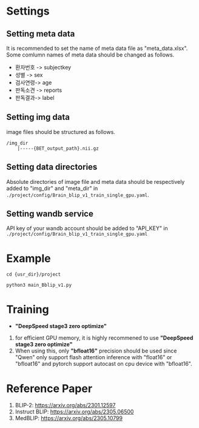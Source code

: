 # Settings 
## Setting meta data 
It is recommended to set the name of meta data file as "meta_data.xlsx".  
Some comlumn names of meta data should be changed as follows.
- 환자번호 -> subjectkey
- 성별 -> sex 
- 검사연령-> age 
- 판독소견 -> reports
- 판독결과-> label

## Setting img data 
image files should be structured as follows. 
```
/img_dir
    |-----{BET_output_path}.nii.gz
```


## Setting data directories 
Absolute directories of image file and meta data should be respectively added to "img_dir" and "meta_dir"  in ```./project/config/Brain_blip_v1_train_single_gpu.yaml```.

## Setting wandb service
API key of your wandb account should be added to "API_KEY" in ```./project/config/Brain_blip_v1_train_single_gpu.yaml``` 

# Example 
```
cd {usr_dir}/project

python3 main_Bblip_v1.py

```






# Training 
- **"DeepSpeed stage3 zero optimize"**
1. for efficient GPU memory, it is highly recommened to use **"DeepSpeed stage3 zero optimize"**
2. When using this, only **"bfloat16"** precision should be used since "Qwen" only support flash attention inference with "float16" or "bfloat16" and pytorch support autocast on cpu device with "bfloat16".

# Reference Paper 
1. BLIP-2: https://arxiv.org/abs/2301.12597
2. Instruct BLIP: https://arxiv.org/abs/2305.06500
3. MedBLIP: https://arxiv.org/abs/2305.10799


